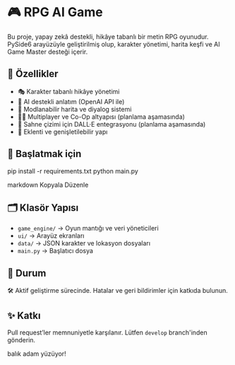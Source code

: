 # 🎮 RPG AI Game

Bu proje, yapay zekâ destekli, hikâye tabanlı bir metin RPG oyunudur. PySide6 arayüzüyle geliştirilmiş olup, karakter yönetimi, harita keşfi ve AI Game Master desteği içerir.

## 🔧 Özellikler

- 🎭 Karakter tabanlı hikâye yönetimi
- 🧠 AI destekli anlatım (OpenAI API ile)
- 🧰 Modlanabilir harita ve diyalog sistemi
- 🧙‍♂️ Multiplayer ve Co-Op altyapısı (planlama aşamasında)
- 🎨 Sahne çizimi için DALL·E entegrasyonu (planlama aşamasında)
- 🔌 Eklenti ve genişletilebilir yapı

## 🚀 Başlatmak için

pip install -r requirements.txt
python main.py

markdown
Kopyala
Düzenle

## 🗂️ Klasör Yapısı

- `game_engine/` → Oyun mantığı ve veri yöneticileri
- `ui/` → Arayüz ekranları
- `data/` → JSON karakter ve lokasyon dosyaları
- `main.py` → Başlatıcı dosya

## 📌 Durum

🛠️ Aktif geliştirme sürecinde. Hatalar ve geri bildirimler için katkıda bulunun.

## ✨ Katkı

Pull request’ler memnuniyetle karşılanır. Lütfen `develop` branch'inden gönderin.

balık adam yüzüyor!